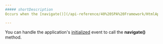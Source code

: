 ```yaml
---
##### shortDescription
Occurs when the [navigate()](/api-reference/40%20SPA%20Framework/HtmlApplication/3%20Methods/navigate(uri_options).md '/Documentation/ApiReference/SPA_Framework/HtmlApplication/Methods/#navigateuri_options') method is called during application initialization.

---
```

You can handle the application's [initialized](/api-reference/40%20SPA%20Framework/HtmlApplication/4%20Events/initialized.md '/Documentation/ApiReference/SPA_Framework/HtmlApplication/Events/#initialized') event to call the **navigate()** method.